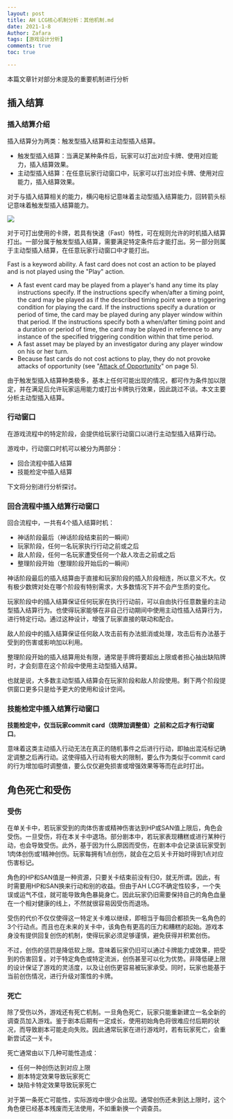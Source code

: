 ```yaml
---
layout: post
title: AH LCG核心机制分析：其他机制.md
date: 2021-1-8
Author: Zafara
tags: [游戏设计分析]
comments: true
toc: true

---
```


本篇文章针对部分未提及的重要机制进行分析

## 插入结算

### 插入结算介绍

插入结算分为两类：触发型插入结算和主动型插入结算。

- 触发型插入结算：当满足某种条件后，玩家可以打出对应卡牌、使用对应能力，插入结算效果。
- 主动型插入结算：在任意玩家行动窗口中，玩家可以打出对应卡牌、使用对应能力，插入结算效果。

对于与插入结算相关的能力，横闪电标记意味着主动型插入结算能力，回转箭头标记意味着触发型插入结算能力。

![](https://pic.downk.cc/item/5ff709803ffa7d37b36881ac.png)

对于可打出使用的卡牌，若具有快速（Fast）特性，可在规则允许的时机插入结算打出。一部分属于触发型插入结算，需要满足特定条件后才能打出。另一部分则属于主动型插入结算，在任意玩家行动窗口中才能打出。

Fast is a keyword ability. A fast card does not cost an action to be played and is not played using the "Play" action.

- A fast event card may be played from a player's hand any time its play instructions specify. If the instructions specify when/after a timing point, the card may be played as if the described timing point were a triggering condition for playing the card. If the instructions specify a duration or period of time, the card may be played during any player window within that period. If the instructions specify both a when/after timing point and a duration or period of time, the card may be played in reference to any instance of the specified triggering condition within that time period.
- A fast asset may be played by an investigator during any player window on his or her turn.
- Because fast cards do not cost actions to play, they do not provoke attacks of opportunity (see "[Attack of Opportunity](https://arkhamdb.com/rules#Attack_of_Opportunity)" on page 5).

由于触发型插入结算种类极多，基本上任何可能出现的情况，都可作为条件加以限定，并在满足后允许玩家运用能力或打出卡牌执行效果，因此跳过不谈。本文主要分析主动型插入结算。

### 行动窗口

在游戏流程中的特定阶段，会提供给玩家行动窗口以进行主动型插入结算行动。

游戏中，行动窗口时机可以被分为两部分：

- 回合流程中插入结算
- 技能检定中插入结算

下文将分别进行分析探讨。

### 回合流程中插入结算行动窗口

回合流程中，一共有4个插入结算时机：

- 神话阶段最后（神话阶段结束前的一瞬间）
- 玩家阶段，任何一名玩家执行行动之前或之后
- 敌人阶段，任何一名玩家遭受任何一个敌人攻击之前或之后
- 整理阶段开始（整理阶段开始后的一瞬间）

神话阶段最后的插入结算由于直接和玩家阶段的插入阶段相连，所以意义不大。仅有极少数牌对处在哪个阶段有特别需求，大多数情况下并不会产生质的变化。

玩家阶段中的插入结算保证任何玩家在执行行动前，可以自由执行任意数量的主动型插入结算行为。也使得玩家能够在非自己行动期间中使用主动性插入结算行为，进行特定行动。通过这种设计，增强了玩家直接的联动和配合。

敌人阶段中的插入结算保证任何敌人攻击前有办法抵消或处理，攻击后有办法基于受到的伤害或影响加以利用。

整理阶段开始的插入结算用处有限，通常是手牌将要超出上限或者担心抽出缺陷牌时，才会刻意在这个阶段中使用主动型插入结算。

也就是说，大多数主动型插入结算会在玩家阶段和敌人阶段使用。剩下两个阶段提供窗口更多只是给予更大的使用和设计空间。

### 技能检定中插入结算行动窗口

**技能检定中，仅当玩家commit card（烧牌加调整值）之前和之后才有行动窗口**。

意味着这类主动插入行动无法在真正的随机事件之后进行行动，即抽出混沌标记确定调整之后再行动。这使得插入行动有极大的限制，要么作为类似于commit card的行为增加临时调整值，要么仅仅避免损害或增强效果等等而在此时打出。

## 角色死亡和受伤

### 受伤

在单关卡中，若玩家受到的肉体伤害或精神伤害达到HP或SAN值上限后，角色会受伤。一旦受伤，将在本关卡中退场。部分剧本中，若玩家表现糟糕或进行某种行动，也会导致受伤。此外，基于因为什么原因而受伤，在剧本中会记录该玩家受到1肉体创伤或1精神创伤。玩家每拥有1点创伤，就会在之后关卡开始时得到1点对应伤害标记。

角色的HP和SAN值是一种资源，只要关卡结束前没有归0，就无所谓。因此，有时需要用HP和SAN换来行动和别的收益。但由于AH LCG不确定性较多，一个失误或运气不佳，就可能导致角色暴毙身亡。因此玩家仍旧需要保持自己的角色血量在一个相对健康的线上，不然就很容易因受伤而退场。

受伤的代价不仅仅使得这一特定关卡难以继续，即相当于每回合都损失一名角色的3个行动点。而且也在未来的关卡中，该角色有更高的压力和糟糕的起始。游戏本身没有提供回复创伤的机制，使得玩家必须足够谨慎，避免获得并积累创伤。

不过，创伤的惩罚是降低软上限。意味着玩家仍旧可以通过卡牌能力或效果，把受到的伤害回复。对于特定角色或特定流派，创伤甚至可以化为优势。非降低硬上限的设计保证了游戏的灵活度，以及让创伤更容易被玩家承受。同时，玩家也能基于当前创伤情况，进行升级对策性的卡牌。

### 死亡

除了受伤以外，游戏还有死亡机制。一旦角色死亡，玩家只能重新建立一名全新的调查员加入游戏。鉴于剧本后期有一定成长，使用初始角色将很难应付后期的状况，而导致剧本可能走向失败。因此通常玩家在进行游戏时，若有玩家死亡，会重新尝试这一关卡。

死亡通常由以下几种可能性造成：

- 任何一种创伤达到对应上限
- 剧本特定效果导致玩家死亡
- 缺陷卡特定效果导致玩家死亡

对于第一条死亡可能性，实际游戏中很少会出现。通常创伤还未到达上限时，这个角色便已经基本残废而无法使用，不如重新换一个调查员。

